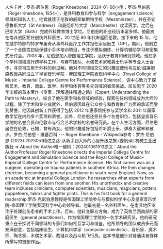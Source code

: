 

人名卡片：罗杰·尼伯恩（Roger Kneebone）2024-01-06小传：罗杰·尼伯恩（Roger Kneebone, 1954–），是外科教育和参与科学（engagement science）领域的知名人士。他曾就读于伦敦的威斯敏斯特学校（Westminster），并在圣安德鲁斯大学（St Andrews）和曼彻斯特大学（Manchester）攻读医学，之后在巴斯大学（Bath）完成外科教育博士学位。尼伯恩的职业经历丰富多样。他最初在南非战区担任创伤外科医生，20 世纪 80 年代末返回伦敦。接下来的 15 年，他在威尔特郡的特罗布里奇从事外科医疗工作并担任家庭医生（GP）。期间，他创立了一个全国性初级保健小手术培训项目，专注于模拟训练、计算机辅助学习和密集式研讨会。2003 年，尼伯恩加入帝国理工学院，活跃于教育和研究领域。他在多个学科领域进行跨学科工作，与赛车团队、木偶艺术家和爵士乐手等专业人士合作，寻求可应用于外科的新见解。他对不同领域交汇的兴趣促使他与亚伦·威廉姆森教授共同成立了皇家音乐学院 - 帝国理工学院表现科学中心（Royal College of Music - Imperial College Centre for Performance Science），该中心致力于探索艺术、教育、商业、医学、科学和体育等多元领域的表现挑战。尼伯恩于 2020 年出版的首本著作《专家：理解通往精通之路》（Expert: Understanding the Path to Mastery），结合了他在医学和各领域的经验，探索在任何领域成为大师的过程。除了学术和专业成就外，尼伯恩因其在公众参与和教育推广方面的承诺而受到赞誉。他因其创新工作获得了包括 2012 年惠康信托参与奖学金和 2011 年国家教学奖在内的多个奖项和荣誉。此外，尼伯恩还担任多个名誉职位，包括皇家音乐学院的名誉会员和伦敦市与行会艺术学校的名誉研究员。在个人生活方面，尼伯恩居住在伦敦，已婚，育有两女。他的兴趣爱好包括聆听爵士乐、弹奏大键琴和散步。罗杰·尼伯恩 - 维基百科 --- Roger Kneebone - Wikipedia参考：罗杰·尼伯恩.(2023).2023051精进之路-从新手到大师的心智升级之旅.(姜帆译).机械工业出版社 => About the Author唯一编码：202401061913原文：About the AuthorProfessor Roger Kneebone directs the Imperial College Centre for Engagement and Simulation Science and the Royal College of Music–Imperial College Centre for Performance Science. His first career was as a surgeon, operating on trauma patients in southern Africa. He then changed direction, becoming a general practitioner in south-west England. Now, as an academic at Imperial College London, he researches what experts from different fields can learn from one another. His unorthodox and creative team includes clinicians, computer scientists, musicians, magicians, potters, puppeteers, tailors and fighter pilots. This is his first book for a general readership.罗杰·克尼伯恩教授是帝国理工学院参与与模拟科学中心及皇家音乐学院-帝国理工学院表现科学中心的领导者。他最初是一名外科医生，在南非地区专注于处理创伤患者的手术工作。后来，他转变职业方向，成为了英格兰西南部的家庭医生（general practitioner）。作为帝国理工学院的一名学术研究员，他的研究重点在于探讨不同领域的专家们如何相互学习和借鉴。他所领导的团队成员多元而充满创意，包括临床医生、计算机科学家（computer scientists）、音乐家、魔术师、陶艺家、木偶艺术家、裁缝以及战斗机飞行员。这本书是他针对普通读者群体所撰写的首部作品。